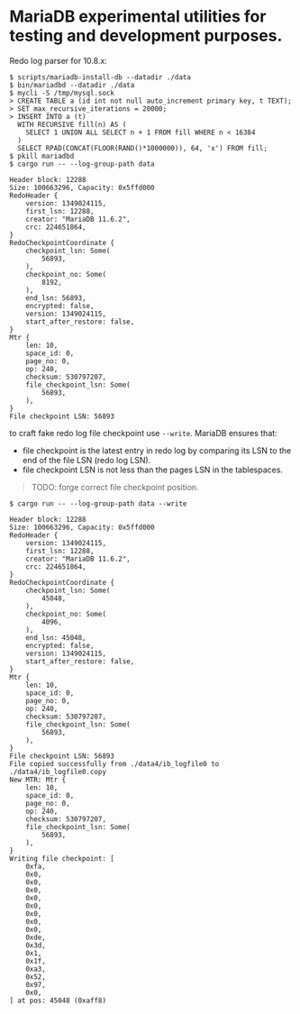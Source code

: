 MariaDB experimental utilities for testing and development purposes.
===

Redo log parser for 10.8.x:

```
$ scripts/mariadb-install-db --datadir ./data
$ bin/mariadbd --datadir ./data
$ mycli -S /tmp/mysql.sock
> CREATE TABLE a (id int not null auto_increment primary key, t TEXT);
> SET max_recursive_iterations = 20000;
> INSERT INTO a (t)
  WITH RECURSIVE fill(n) AS (
    SELECT 1 UNION ALL SELECT n + 1 FROM fill WHERE n < 16384
  )
  SELECT RPAD(CONCAT(FLOOR(RAND()*1000000)), 64, 'x') FROM fill;
$ pkill mariadbd
$ cargo run -- --log-group-path data

Header block: 12288
Size: 100663296, Capacity: 0x5ffd000
RedoHeader {
    version: 1349024115,
    first_lsn: 12288,
    creator: "MariaDB 11.6.2",
    crc: 224651864,
}
RedoCheckpointCoordinate {
    checkpoint_lsn: Some(
        56893,
    ),
    checkpoint_no: Some(
        8192,
    ),
    end_lsn: 56893,
    encrypted: false,
    version: 1349024115,
    start_after_restore: false,
}
Mtr {
    len: 10,
    space_id: 0,
    page_no: 0,
    op: 240,
    checksum: 530797207,
    file_checkpoint_lsn: Some(
        56893,
    ),
}
File checkpoint LSN: 56893
```

to craft fake redo log file checkpoint use `--write`. MariaDB ensures that:

- file checkpoint is the latest entry in redo log by comparing its LSN to the
  end of the file LSN (redo log LSN).
- file checkpoint LSN is not less than the pages LSN in the tablespaces.

> TODO: forge correct file checkpoint position.

```
$ cargo run -- --log-group-path data --write

Header block: 12288
Size: 100663296, Capacity: 0x5ffd000
RedoHeader {
    version: 1349024115,
    first_lsn: 12288,
    creator: "MariaDB 11.6.2",
    crc: 224651864,
}
RedoCheckpointCoordinate {
    checkpoint_lsn: Some(
        45048,
    ),
    checkpoint_no: Some(
        4096,
    ),
    end_lsn: 45048,
    encrypted: false,
    version: 1349024115,
    start_after_restore: false,
}
Mtr {
    len: 10,
    space_id: 0,
    page_no: 0,
    op: 240,
    checksum: 530797207,
    file_checkpoint_lsn: Some(
        56893,
    ),
}
File checkpoint LSN: 56893
File copied successfully from ./data4/ib_logfile0 to ./data4/ib_logfile0.copy
New MTR: Mtr {
    len: 10,
    space_id: 0,
    page_no: 0,
    op: 240,
    checksum: 530797207,
    file_checkpoint_lsn: Some(
        56893,
    ),
}
Writing file checkpoint: [
    0xfa,
    0x0,
    0x0,
    0x0,
    0x0,
    0x0,
    0x0,
    0x0,
    0x0,
    0xde,
    0x3d,
    0x1,
    0x1f,
    0xa3,
    0x52,
    0x97,
    0x0,
] at pos: 45048 (0xaff8)
```

